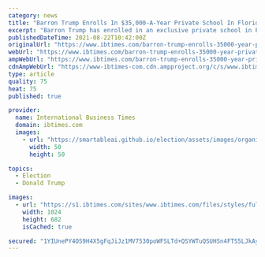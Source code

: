 ```yaml
---
category: news
title: "Barron Trump Enrolls In $35,000-A-Year Private School In Florida"
excerpt: "Barron Trump has enrolled in an exclusive private school in Palm Beach, Florida, for the new school year. A spokesperson for Oxbridge Academy announced earlier this week that Melania and Donald Trump's 15-year-old son has enrolled in the elite school as part of the class of 2024,"
publishedDateTime: 2021-08-22T10:42:00Z
originalUrl: "https://www.ibtimes.com/barron-trump-enrolls-35000-year-private-school-florida-3278565"
webUrl: "https://www.ibtimes.com/barron-trump-enrolls-35000-year-private-school-florida-3278565"
ampWebUrl: "https://www.ibtimes.com/barron-trump-enrolls-35000-year-private-school-florida-3278565?amp=1"
cdnAmpWebUrl: "https://www-ibtimes-com.cdn.ampproject.org/c/s/www.ibtimes.com/barron-trump-enrolls-35000-year-private-school-florida-3278565?amp=1"
type: article
quality: 75
heat: 75
published: true

provider:
  name: International Business Times
  domain: ibtimes.com
  images:
    - url: "https://smartableai.github.io/election/assets/images/organizations/ibtimes.com-50x50.jpg"
      width: 50
      height: 50

topics:
  - Election
  - Donald Trump

images:
  - url: "https://s1.ibtimes.com/sites/www.ibtimes.com/files/styles/full/public/2020/10/02/donald-and-melania-trump-have-tested-positive-for.jpg"
    width: 1024
    height: 682
    isCached: true

secured: "1YIUnePY4OS9H4X5gFqJiJz1MV7530poWFSLTd+QSYWTuQSUHSn4FTS5LJkAyMCgVsLlAoineSLjb3s8jXuMD8rrBe+Ogqvs3N+DI7csAmy4Mj2rURvR9TfdLDIhCzYPPQJuVSX/0rfhJi8eGILMTjdiE8T9pIgce16vqa3X7CxcI9afEy7fuO2yV9ksOSh/KlwP4QhXRJBknkpbTzuuUHJcsYmDjMows9r8WnwyF5aMgVxxN5UFRaLb99WKt2z4DRagRQwtfGP8vVnVcU7qmJ9pqbw57VJH3TedqI0XFOR0tjW9V81qSe04VLR9ZYeX+L+mhcHv36uuN0I5+iBFTExpPnoVk05J+MAolgYJzk4=;+vWKe4NY6U3+X0kj+qJTGA=="
---
```


